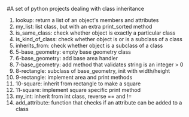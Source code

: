 #A set of python projects dealing with class inheritance
1. lookup: return a list of an object's members and attributes
2. my_list: list class, but with an extra print_sorted method
3. is_same_class: check whether object is exactly a particular class
4. is_kind_of_class: check whether object is or is a subclass of a class
5. inherits_from: check whether object is a subclass of a class
6. 5-base_geometry: empty base geometry class
7. 6-base_geometry: add base area handler
8. 7-base_geometry: add method that validates string is an integer > 0
9. 8-rectangle: subclass of base_geometry, init with width/height
10. 9-rectangle: implement area and print methods
11. 10-square: inherit from rectangle to make a square
12. 11-square: implement square specific print method
13. my_int: inherit from int class, reverse == and !=
14. add_attribute: function that checks if an attribute can be added to a class

